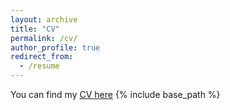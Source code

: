 ```yaml
---
layout: archive
title: "CV"
permalink: /cv/
author_profile: true
redirect_from:
  - /resume
---
```

You can find my [CV here](https://github.com/han-ziqi/han-ziqi.github.io/raw/master/files/CV%20Ziqi%20Han.pdf)
{% include base_path %}

